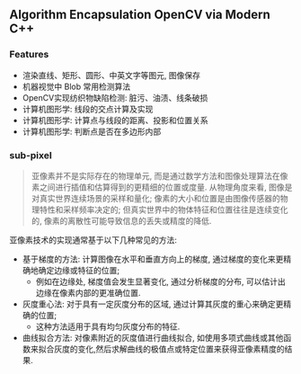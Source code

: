 ## Algorithm Encapsulation OpenCV via Modern C++

### Features
- 渲染直线、矩形、圆形、中英文字等图元, 图像保存
- 机器视觉中 Blob 常用检测算法
- OpenCV实现纺织物缺陷检测: 脏污、油渍、线条破损
- 计算机图形学: 线段的交点计算及实现
- 计算机图形学: 计算点与线段的距离、投影和位置关系
- 计算机图形学: 判断点是否在多边形内部


### sub-pixel 
> 亚像素并不是实际存在的物理单元, 而是通过数学方法和图像处理算法在像素之间进行插值和估算得到的更精细的位置或度量. 从物理角度来看, 图像是对真实世界连续场景的采样和量化; 像素的大小和位置是由图像传感器的物理特性和采样频率决定的; 但真实世界中的物体特征和位置往往是连续变化的, 像素的离散性可能导致信息的丢失或精度的降低.

亚像素技术的实现通常基于以下几种常见的方法:
- 基于梯度的方法: 计算图像在水平和垂直方向上的梯度, 通过梯度的变化来更精确地确定边缘或特征的位置;
    - 例如在边缘处, 梯度值会发生显著变化, 通过分析梯度的分布, 可以估计出边缘在像素内部的更准确位置.
- 灰度重心法: 对于具有一定灰度分布的区域, 通过计算其灰度的重心来确定更精确的位置;
    - 这种方法适用于具有均匀灰度分布的特征.
- 曲线拟合方法: 对像素附近的灰度值进行曲线拟合, 如使用多项式曲线或其他函数来拟合灰度的变化,然后求解曲线的极值点或特定位置来获得亚像素精度的结果.
